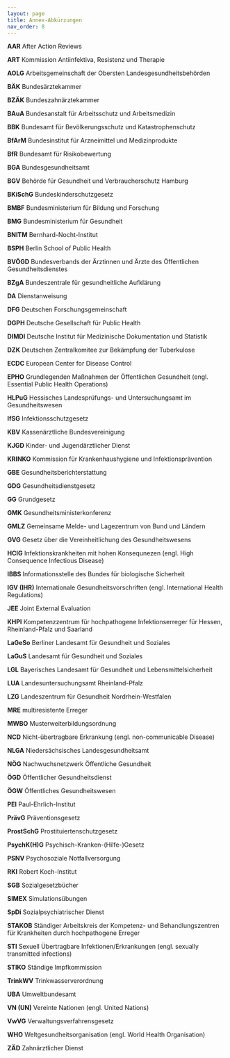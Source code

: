 ```yaml
---
layout: page
title: Annex-Abkürzungen
nav_order: 8
---
```





**AAR** After Action Reviews

**ART** Kommission Antiinfektiva, Resistenz und Therapie

**AOLG** Arbeitsgemeinschaft der Obersten Landesgesundheitsbehörden

**BÄK** Bundesärztekammer

**BZÄK** Bundeszahnärztekammer

**BAuA** Bundesanstalt für Arbeitsschutz und Arbeitsmedizin

**BBK** Bundesamt für Bevölkerungsschutz und Katastrophenschutz

**BfArM** Bundesinstitut für Arzneimittel und Medizinprodukte

**BfR** Bundesamt für Risikobewertung

**BGA** Bundesgesundheitsamt

**BGV** Behörde für Gesundheit und Verbraucherschutz Hamburg

**BKiSchG** Bundeskinderschutzgesetz

**BMBF** Bundesministerium für Bildung und Forschung

**BMG** Bundesministerium für Gesundheit

**BNITM** Bernhard-Nocht-Institut

**BSPH** Berlin School of Public Health

**BVÖGD** Bundesverbands der Ärztinnen und Ärzte des Öffentlichen
Gesundheitsdienstes

**BZgA** Bundeszentrale für gesundheitliche Aufklärung

**DA** Dienstanweisung

**DFG** Deutschen Forschungsgemeinschaft

**DGPH** Deutsche Gesellschaft für Public Health

**DIMDI** Deutsche Institut für Medizinische Dokumentation und Statistik

**DZK** Deutschen Zentralkomitee zur Bekämpfung der Tuberkulose

**ECDC** European Center for Disease Control

**EPHO** Grundlegenden Maßnahmen der Öffentlichen Gesundheit (engl.
Essential Public Health Operations)

**HLPuG** Hessisches Landesprüfungs- und Untersuchungsamt im
Gesundheitswesen

**IfSG** Infektionsschutzgesetz

**KBV** Kassenärztliche Bundesvereinigung

**KJGD** Kinder- und Jugendärztlicher Dienst

**KRINKO** Kommission für Krankenhaushygiene und Infektionsprävention

**GBE** Gesundheitsberichterstattung

**GDG** Gesundheitsdienstgesetz

**GG** Grundgesetz

**GMK** Gesundheitsministerkonferenz

**GMLZ** Gemeinsame Melde- und Lagezentrum von Bund und Ländern

**GVG** Gesetz über die Vereinheitlichung des Gesundheitswesens

**HCIG** Infektionskrankheiten mit hohen Konsequnezen (engl. High
Consequence Infectious Disease)

**IBBS** Informationsstelle des Bundes für biologische Sicherheit

**IGV (IHR)** Internationale Gesundheitsvorschriften (engl.
International Health Regulations)

**JEE** Joint External Evaluation

**KHPI** Kompetenzzentrum für hochpathogene Infektionserreger für
Hessen, Rheinland-Pfalz und Saarland

**LaGeSo** Berliner Landesamt für Gesundheit und Soziales

**LaGuS** Landesamt für Gesundheit und Soziales

**LGL** Bayerisches Landesamt für Gesundheit und Lebensmittelsicherheit

**LUA** Landesuntersuchungsamt Rheinland-Pfalz

**LZG** Landeszentrum für Gesundheit Nordrhein-Westfalen

**MRE** multiresistente Erreger

**MWBO** Musterweiterbildungsordnung

**NCD** Nicht-übertragbare Erkrankung (engl. non-communicable Disease)

**NLGA** Niedersächsisches Landesgesundheitsamt

**NÖG** Nachwuchsnetzwerk Öffentliche Gesundheit

**ÖGD** Öffentlicher Gesundheitsdienst

**ÖGW** Öffentliches Gesundheitswesen

**PEI** Paul-Ehrlich-Institut

**PrävG** Präventionsgesetz

**ProstSchG** Prostituiertenschutzgesetz

**PsychK(H)G** Psychisch-Kranken-(Hilfe-)Gesetz

**PSNV** Psychosoziale Notfallversorgung

**RKI** Robert Koch-Institut

**SGB** Sozialgesetzbücher

**SIMEX** Simulationsübungen

**SpDi** Sozialpsychiatrischer Dienst

**STAKOB** Ständiger Arbeitskreis der Kompetenz- und Behandlungszentren
für Krankheiten durch hochpathogene Erreger

**STI** Sexuell Übertragbare Infektionen/Erkrankungen (engl. sexually
transmitted infections)

**STIKO** Ständige Impfkommission

**TrinkWV** Trinkwasserverordnung

**UBA** Umweltbundesamt

**VN (UN)** Vereinte Nationen (engl. United Nations)

**VwVG** Verwaltungsverfahrensgesetz

**WHO** Weltgesundheitsorganisation (engl. World Health Organisation)

**ZÄD** Zahnärztlicher Dienst
